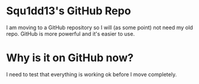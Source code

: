 # Squ1dd13's GitHub Repo
I am moving to a GitHub repository so I will (as some point) not need my old repo. GitHub is more powerful and it's easier to use.
# Why is it on GitHub now?
I need to test that everything is working ok before I move completely.
